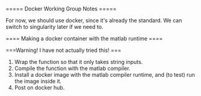 ===== Docker Working Group Notes =====

For now, we should use docker, since it's already the standard. We can switch to singularity later
if we need to.

==== Making a docker container with the matlab runtime ====

===Warning! I have not actually tried this! ===

1. Wrap the function so that it only takes string inputs.
2. Compile the function with the matlab compiler.
3. Install a docker image with the matlab compiler runtime, and (to test) run the image inside it.
4. Post on docker hub.
